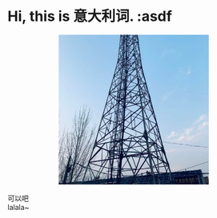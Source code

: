 # Hi, this is **意大利词**. :asdf

<div align=center>
<img alt="Yiyang Sun" src="./assets/avatar.jpg" width=300 />

</div>

可以吧  
 lalala~
